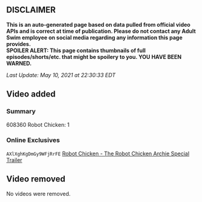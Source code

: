 ## DISCLAIMER
**This is an auto-generated page based on data pulled from official video APIs and is correct at time of publication. Please do not contact any Adult Swim employee on social media regarding any information this page provides.**  
**SPOILER ALERT: This page contains thumbnails of full episodes/shorts/etc. that might be spoilery to you. YOU HAVE BEEN WARNED.**  

_Last Update: May 10, 2021 at 22:30:33 EDT_
## Video added
### Summary
608360 Robot Chicken: 1  
### Online Exclusives
`AXlXghKgDmGy9WFjRrFE` [Robot Chicken - The Robot Chicken Archie Special Trailer](https://www.adultswim.com/videos/robot-chicken/the-robot-chicken-archie-special-trailer)  
## Video removed
No videos were removed.  
